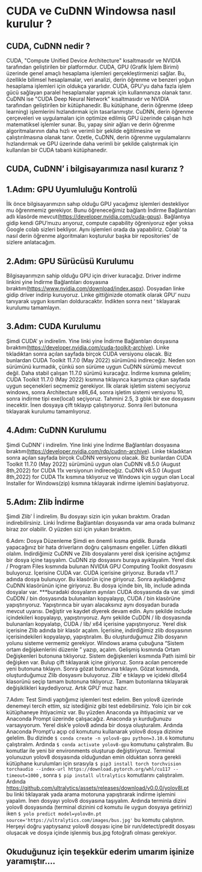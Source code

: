 # CUDA ve CuDNN Windowsa nasıl kurulur ?
## CUDA, CuDNN nedir ?
CUDA, "Compute Unified Device Architecture" kısaltmasıdır ve NVIDIA tarafından geliştirilen bir platformdur. CUDA, GPU (Grafik İşlem Birimi) üzerinde genel amaçlı hesaplama işlemleri gerçekleştirmenizi sağlar. Bu, özellikle bilimsel hesaplamalar, veri analizi, derin öğrenme ve benzeri yoğun hesaplama işlemleri için oldukça yararlıdır. CUDA, GPU'yu daha fazla işlem gücü sağlayan paralel hesaplamalar yapmak için kullanmanıza olanak tanır.
CuDNN ise "CUDA Deep Neural Network" kısaltmasıdır ve NVIDIA tarafından geliştirilen bir kütüphanedir. Bu kütüphane, derin öğrenme (deep learning) işlemlerini hızlandırmak için tasarlanmıştır. CuDNN, derin öğrenme çerçeveleri ve uygulamaları için optimize edilmiş GPU üzerinde çalışan hızlı matematiksel işlemler sunar. Bu, yapay sinir ağları ve derin öğrenme algoritmalarının daha hızlı ve verimli bir şekilde eğitilmesine ve çalıştırılmasına olanak tanır.
Özetle, CuDNN, derin öğrenme uygulamalarını hızlandırmak ve GPU üzerinde daha verimli bir şekilde çalıştırmak için kullanılan bir CUDA tabanlı kütüphanedir.

## CUDA, CuDNN’ i bilgisayarımıza nasıl kurarız ?

## 1.Adım: GPU Uyumluluğu Kontrolü
İlk önce bilgisayarımızın sahıp olduğu GPU yacağımız işlemleri destekliyor mu öğrenmemiz gerekiyor. Bunu öğreneceğimiz bağlantı İndirme Bağlantıları adlı klasörde mevcut(https://developer.nvidia.com/cuda-gpus). Bağlantıya gidip kendi GPU’muzu arıyoruz, compute capability öğreniyoruz eğer yoksa Google colab sizleri bekliyor. Aynı işlemleri orada da yapabiliriz. Colab’ ta nasıl derin öğrenme algoritmaları koşturulur başka bir repositories’ de sizlere anlatacağım.

## 2.Adım: GPU Sürücüsü Kurulumu 
Bilgisayarımızın sahip olduğu GPU için driver kuracağız. Driver indirme linkini yine İndirme Bağlantıları dosyasına bıraktım(https://www.nvidia.com/download/index.aspx). Dosyadan linke gidip driver indirip kuruyoruz. Linke gittiğinizde otomatik olarak GPU’ nuzu tanıyarak uygun kısımları dolduracaktır. İndikten sonra next ‘ tıklayarak kurulumu tamamlayın.

## 3.Adım: CUDA Kurulumu
Şimdi CUDA’ yı indirelim. Yine linki yine İndirme Bağlantıları dosyasına bıraktım(https://developer.nvidia.com/cuda-toolkit-archive). Linke tıkladıktan sonra açılan sayfada birçok CUDA versiyonu olacak. Biz bunlardan CUDA Toolkit 11.7.0 (May 2022) sürümünü indireceğiz. Neden son sürümünü kurmadık, çünkü son sürüme uygun CuDNN sürümü mevcut değil. Daha stabil çalışan 11.7.0 sürümü kuracağız. İndirme kısmına gelelim; CUDA Toolkit 11.7.0 (May 2022) kısmına tıklayınca karşımıza çıkan sayfada uygun seçenekleri seçmemiz gerekiyor. İlk olarak işletim sistemi seçiyoruz windows, sonra Architecture x86_64, sonra işletim sistemi versiyonu 10, sonra indirme tipi exe(local) seçiyoruz. Tahmini 2.5, 3 gblık bir exe dosyasını inecektir. İnen dosyaya çift tıklayıp çalıştırıyoruz. Sonra ileri butonuna tıklayarak kurulumu tamamlıyoruz.

## 4.Adım: CuDNN Kurulumu
Şimdi CuDNN’ i indirelim. Yine linki yine İndirme Bağlantıları dosyasına bıraktım(https://developer.nvidia.com/rdp/cudnn-archive). Linke tıkladıktan sonra açılan sayfada birçok CuDNN versiyonu olacak. Biz bunlardan CUDA Toolkit 11.7.0 (May 2022) sürümünü uygun olan CuDNN v8.5.0 (August 8th,2022) for CUDA 11x versiyonun indireceğiz. CuDNN v8.5.0 (August 8th,2022) for CUDA 11x kısmına tıklıyoruz ve Windows için uygun olan Local Installer for Windows(zip) kısmına tıklayarak indirme işlemini başlatıyoruz.

## 5.Adım: Zlib İndirme
Şimdi Zlib’ İ indirelim. Bu dosyayı sizin için yukarı bıraktım. Oradan indirebilirsiniz. Linki İndirme Bağlantıları dosyasında var ama orada bulmanız biraz zor olabilir. O yüzden sizi için yukarı bıraktım.

6.Adım: Dosya Düzenleme
Şimdi en önemli kısma geldik. Burada yapacağınız bir hata driverların doğru çalışmasını engeller. Lütfen dikkatli olalım.
İndirdiğimiz CuDNN ve Zlib dosyalarını yerel disk içerisine açtığımız bir dosya içine taşıyalım. CuDNN zip dosyasını buraya ayıklayalım. Yerel disk / Program Files kısmında bulunan NVIDIA GPU Computing Toolkit dosyasını buluyoruz. İçerisine CUDA var. CUDA içerisine giriyoruz. Burada v11.7 adında dosya bulunuyor. Bu klasörün içine giriyoruz. Sonra ayıkladığımız CuDNN klasörünün içine giriyoruz. Bu dosya içinde bin, lib, include adında dosyalar var. ***buradaki dosyaların aynıları CUDA dosyasında da var. şimdi CuDDN / bin dosyasında bulunanları kopyalayıp, CUDA / bin klasörüne yapıştırıyoruz. Yapıştırınca bir uyarı alacaksınız aynı dosyadan burada mevcut uyarısı. Değiştir ve kaydet diyerek devam edin. Aynı şekilde include içindekileri kopyalayıp, yapıştırıyoruz. Aynı şekilde CuDDN / lib dosyasında bulunanları kopyalatıp, CUDA / lib/ x64 içerisine yapıştırıyoruz.
Yerel disk içerisine Zlib adında bir klasör açalım. İçerisine, indirdiğimiz zlib dosyasının içerisindekileri kopyalayıp, yapıştıralım.
Bu oluşturduğumuz Zlib dosyanın yolunu sisteme vermemiz gerekiyor. Windows arama çubuğuna “Sistem ortam değişkenlerini düzenle ” yazıp, açalım. Gelişmiş kısmında Ortam Değişkenleri butonuna tıklıyoruz. Sistem değişkenleri kısmında Path isimli bir değişken var. Bulup çift tıklayarak içine giriyoruz. Sonra acılan pencerede yeni butonuna tıklayın. Sonra gözat butonuna tıklayın. Gözat kısmında, oluşturduğumuz Zlib dosyasını buluyoruz.  Zlib’ e tıklayıp  ve içideki dllx64 klasorünü seçip tamam butonuna tıklıyoruz. Tamam butonlarına tıklayarak değişiklikleri kaydediyoruz. Artık GPU’ muz hazır.

7.Adım: Test
Simdi yaptığımız işlemleri test edelim. Ben yolov8 üzerinde denemeyi tercih ettim, siz istediğiniz gibi test edebilirsiniz. Yolo için bir cok kütüphaneye ihtiyacimiz var. Bu yüzden Anaconda ya ihtiyacimiz var ve Anaconda Prompt üzerinde çalışacağız. Anaconda yı kurduğunuzu varsayıyorum. 
Yerel disk’e yolov8 adında bir dosya oluşturalım. Ardında Anaconda Prompt’u açıp cd komutunu kullanarak yolov8 dosya dizinine gelelim. Bu dizinde `$ conda create -n yolov8-gpu python=3.10.6` komutunu çalıştıralım. Ardında `$ conda activate yolov8-gpu` komutunu çalıştıralım. Bu komutlar ile yeni bir environments oluşturup değiştiriyoruz. Terminal yolunuzun yolov8 dosyasında olduğundan emin olduktan sonra gerekli kütüphane kurulumları için sırasıyla `$ pip3 install torch torchvision torchaudio --index-url https://download.pytorch.org/whl/cu117 --timeout=1000`  , sonra  `$ pip install ultralytics` komutlarını çalıştıralım. Ardında https://github.com/ultralytics/assets/releases/download/v0.0.0/yolov8l.pt bu linki tıklayarak yada arama motoruna yapıştırarak indirme işlemini yapalım. İnen dosyayı yolov8 dosyasına taşıyalım.
Ardında terminla dizini yolov8 dosyasında  (terminal dizinini cd komutu ile uygun dosyaya getiriniz)  iken `$ yolo predict model=yolov8n.pt source='https://ultralytics.com/images/bus.jpg'` bu komutu çalıştırın.
Herşeyi doğru yaptıysanız yolov8 dosyası içine bir run/detect/predit dosyası oluşacak ve dosya içinde işlenmiş bus.jpg fotoğrafı olması gerekiyor.

## Okuduğunuz için teşekkür ederim umarım işinize yaramıştır….









